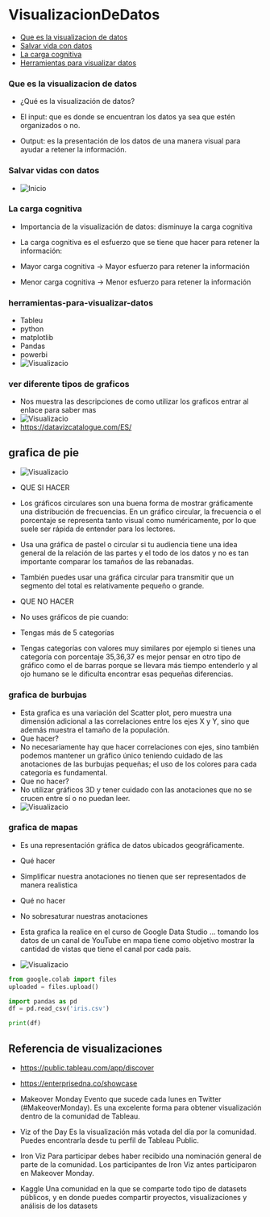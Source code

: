 # VisualizacionDeDatos
- [Que es la visualizacion de datos](#Que-es-la-visualizacion-de-datos)
- [Salvar vida con datos](#Salvar-vidas-con-datos)
- [La carga cognitiva](#la-carga-cognitiva)
- [Herramientas para visualizar datos](#herramientas-para-visualizar-datos)
### Que es la visualizacion de datos
- ¿Qué es la visualización de datos?

- El input: que es donde se encuentran los datos ya sea que estén organizados o no.
- Output: es la presentación de los datos de una manera visual para ayudar a retener la información.

### Salvar vidas con datos
- ![Inicio](/src/visualizacionData.webp)

### La carga cognitiva
- Importancia de la visualización de datos: disminuye la carga cognitiva

- La carga cognitiva es el esfuerzo que se tiene que hacer para retener la información:

- Mayor carga cognitiva → Mayor esfuerzo para retener la información

- Menor carga cognitiva → Menor esfuerzo para retener la información

### herramientas-para-visualizar-datos
- Tableu
- python
- matplotlib
- Pandas
- powerbi
- ![Visualizacio ](/src/visualizaciones.jpg)

### ver diferente tipos de graficos
- Nos muestra las descripciones de como utilizar los graficos entrar al enlace para saber mas 
- ![Visualizacio ](/src/tipodegrafico.png)
- https://datavizcatalogue.com/ES/
## grafica de pie
- ![Visualizacio ](/src/PIE.webp)
- QUE SI HACER
- Los gráficos circulares son una buena forma de mostrar gráficamente una distribución de frecuencias. En un gráfico circular, la frecuencia o el porcentaje se representa tanto visual como numéricamente, por lo que suele ser rápida de entender para los lectores.

- Usa una gráfica de pastel o circular si tu audiencia tiene una idea general de la relación de las partes y el todo de los datos y no es tan importante comparar los tamaños de las rebanadas.

- También puedes usar una gráfica circular para transmitir que un segmento del total es relativamente pequeño o grande.
- QUE NO HACER
- No uses gráficos de pie cuando:
- Tengas más de 5 categorías
- Tengas categorías con valores muy similares por ejemplo si tienes una categoría con porcentaje 35,36,37 es mejor pensar en otro
tipo de gráfico como el de barras porque se llevara más tiempo entenderlo y al ojo humano se le dificulta encontrar esas pequeñas diferencias.
### grafica de burbujas
- Esta grafica es una variación del Scatter plot, pero muestra una dimensión adicional a las correlaciones entre los ejes X y Y, sino que además muestra el tamaño de la populación.
- Que hacer?
- No necesariamente hay que hacer correlaciones con ejes, sino también podemos mantener un gráfico único teniendo cuidado de las anotaciones de las burbujas pequeñas; el uso de los colores para cada categoría es fundamental.
- Que no hacer?
- No utilizar gráficos 3D y tener cuidado con las anotaciones que no se crucen entre sí o no puedan leer.
- ![Visualizacio ](/src/burbujas.webp)

### grafica de mapas
- Es una representación gráfica de datos ubicados geográficamente.

- Qué hacer

- Simplificar nuestra anotaciones
no tienen que ser representados de manera realistica

- Qué no hacer

- No sobresaturar nuestras anotaciones
- Esta grafica la realice en el curso de Google Data Studio … tomando los datos de un canal de YouTube en mapa tiene como objetivo mostrar la cantidad de vistas que tiene el canal por cada pais.
- ![Visualizacio ](/src/mapas.png)
```py
from google.colab import files 
uploaded = files.upload()

import pandas as pd
df = pd.read_csv('iris.csv')

print(df)

```

## Referencia de visualizaciones
- https://public.tableau.com/app/discover
- https://enterprisedna.co/showcase
- Makeover Monday
Evento que sucede cada lunes en Twitter (#MakeoverMonday). Es una excelente forma para obtener visualización dentro de la comunidad de Tableau.

- Viz of the Day
Es la visualización más votada del día por la comunidad. Puedes encontrarla desde tu perfil de Tableau Public.

- Iron Viz
Para participar debes haber recibido una nominación general de parte de la comunidad. Los participantes de Iron Viz antes participaron en Makeover Monday.

- Kaggle
Una comunidad en la que se comparte todo tipo de datasets públicos, y en donde puedes compartir proyectos, visualizaciones y análisis de los datasets

